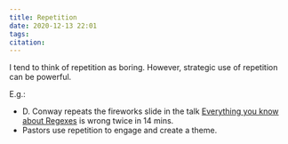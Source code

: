 ```yaml
---
title: Repetition
date: 2020-12-13 22:01
tags: 
citation: 
---
```

I tend to think of repetition as boring. However, strategic use of repetition can be powerful.

E.g.:
- D. Conway repeats the fireworks slide in the talk [Everything you know about Regexes](https://www.youtube.com/watch?v=ubvSjW6Nyqks) is wrong twice in 14 mins. 
- Pastors use repetition to engage and create a theme. 
